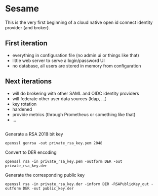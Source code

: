 # Sesame

This is the very first beginning of a cloud native open id connect identity provider (and broker).

## First iteration

- everything in configuration file (no admin ui or things like that)
- little web server to serve a login/password UI
- no database, all users are stored in memory from configuration

## Next iterations

- will do brokering with other SAML and OIDC identity providers
- will federate other user data sources (ldap, ...)
- key rotation
- hardened
- provide metrics (through Prometheus or something like that)
- ...

##

Generate a RSA 2018 bit key

    openssl genrsa -out private_rsa_key.pem 2048

Convert to DER encoding

    openssl rsa -in private_rsa_key.pem -outform DER -out private_rsa_key.der

Generate the corresponding public key

    openssl rsa -in private_rsa_key.der -inform DER -RSAPublicKey_out -outform DER -out public_key.der